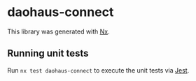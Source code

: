 # daohaus-connect

This library was generated with [Nx](https://nx.dev).

## Running unit tests

Run `nx test daohaus-connect` to execute the unit tests via [Jest](https://jestjs.io).
